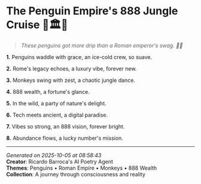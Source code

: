 # The Penguin Empire's 888 Jungle Cruise 🐧🏛️🎰

> *These penguins got more drip than a Roman emperor's swag. 💎🐧*

**1.** Penguins waddle with grace, an ice-cold crew, so suave.


**2.** Rome's legacy echoes, a luxury vibe, forever new.


**3.** Monkeys swing with zest, a chaotic jungle dance.


**4.** 888 wealth, a fortune's glance.


**5.** In the wild, a party of nature's delight.


**6.** Tech meets ancient, a digital paradise.


**7.** Vibes so strong, an 888 vision, forever bright.


**8.** Abundance flows, a lucky number's mission.



---

*Generated on 2025-10-05 at 08:58:43*  
**Creator**: Ricardo Barroca's AI Poetry Agent  
**Themes**: Penguins • Roman Empire • Monkeys • 888 Wealth  
**Collection**: A journey through consciousness and reality
